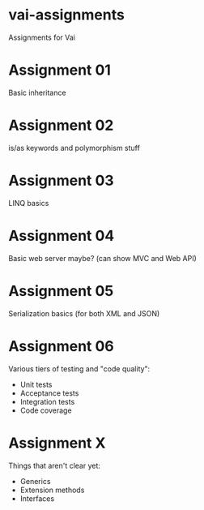# vai-assignments
Assignments for Vai

# Assignment 01
Basic inheritance

# Assignment 02
is/as keywords and polymorphism stuff

# Assignment 03
LINQ basics

# Assignment 04
Basic web server maybe? (can show MVC and Web API)

# Assignment 05
Serialization basics (for both XML and JSON)

# Assignment 06
Various tiers of testing and "code quality":
- Unit tests
- Acceptance tests
- Integration tests
- Code coverage

# Assignment X

Things that aren't clear yet:

* Generics
* Extension methods
* Interfaces

